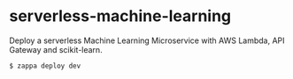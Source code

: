 # serverless-machine-learning

Deploy a serverless Machine Learning Microservice with AWS Lambda,  API Gateway and scikit-learn. 

```
$ zappa deploy dev
```
